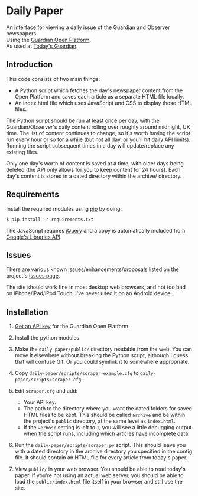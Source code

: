 # Daily Paper

An interface for viewing a daily issue of the Guardian and Observer newspapers.  
Using the [Guardian Open Platform](http://www.guardian.co.uk/open-platform).  
As used at [Today's Guardian](http://guardian.gyford.com/).


## Introduction

This code consists of two main things:

* A Python script which fetches the day's newspaper content from the Open Platform
  and saves each article as a separate HTML file locally.
* An index.html file which uses JavaScript and CSS to display those HTML files.

The Python script should be run at least once per day, with the Guardian/Observer's
daily content rolling over roughly around midnight, UK time. The list of content
continues to change, so it's worth having the script run every hour or so for a
while (but not all day, or you'll hit daily API limits). Running the script 
subsequent times in a day will update/replace any existing files.

Only one day's worth of content is saved at a time, with older days being deleted 
(the API only allows for you to keep content for 24 hours). Each day's content is
stored in a dated directory within the archive/ directory.


## Requirements

Install the required modules using [pip](https://pip.pypa.io/en/stable/) by doing:

	$ pip install -r requirements.txt

The JavaScript requires [jQuery](http://jquery.com/) and a copy is
automatically included from [Google's
Libraries API](http://code.google.com/apis/libraries/).


## Issues

There are various known issues/enhancements/proposals listed on the project's
[Issues page](https://github.com/philgyford/daily-paper/issues).

The site should work fine in most desktop web browsers, and not too bad on 
iPhone/iPad/iPod Touch. I've never used it on an Android device.


## Installation

1. [Get an API key](http://guardian.mashery.com/) for the Guardian Open
   Platform.

2. Install the python modules.

3. Make the `daily-paper/public/` directory readable from the web. You can move
   it elsewhere without breaking the Python script, although I guess that will
   confuse Git. Or you could symlink it to somewhere appropriate.

4. Copy `daily-paper/scripts/scraper-example.cfg` to `daily-paper/scripts/scraper.cfg`.

5. Edit `scraper.cfg` and add: 

	* Your API key.
	* The path to the directory where you want the dated folders for saved HTML
	  files to be kept. This should be called `archive` and be within the
	  project's `public` directory, at the same level as `index.html`.
	* If the `verbose` setting is left to `1`, you will see a little debugging
      output when the script runs, including which articles have incomplete
	  data.

6. Run the `daily-paper/scripts/scraper.py` script. This should leave you with
   a dated directory in the archive directory you specified in the config file.
   It should contain an HTML file for every article from today's paper.

7. View `public/` in your web browser. You should be able to read today's paper.
   If you're not using an actual web server, you should be able to load the
   `public/index.html` file itself in your browser and still use the site.








